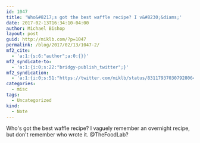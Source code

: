 ```yaml
---
id: 1047
title: 'Who&#8217;s got the best waffle recipe? I v&#8230;&diams;'
date: 2017-02-13T16:34:10-04:00
author: Michael Bishop
layout: post
guid: http://miklb.com/?p=1047
permalink: /blog/2017/02/13/1047-2/
mf2_cite:
  - 'a:1:{s:6:"author";a:0:{}}'
mf2_syndicate-to:
  - 'a:1:{i:0;s:22:"bridgy-publish_twitter";}'
mf2_syndication:
  - 'a:1:{i:0;s:51:"https://twitter.com/miklb/status/831179370307928064";}'
categories:
  - misc
tags:
  - Uncategorized
kind:
  - Note
---
```

Who's got the best waffle recipe? I vaguely remember an overnight recipe, but don't remember who wrote it. @TheFoodLab? 